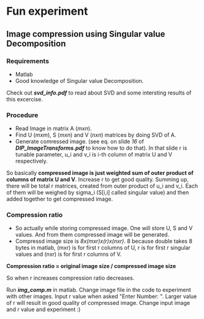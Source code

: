 # Fun experiment

## Image compression using Singular value Decomposition

### Requirements
* Matlab
* Good knowledge of Singular value Decomposition.

Check out *__svd_info.pdf__* to read about SVD and some intersting results of this excercise.

### Procedure
* Read Image in matrix A (*mxn*).
* Find U (*mxm*), S (*mxn*) and V (*nxn*) matrices by doing SVD of A.
* Generate comressed image. (see eq. on slide *16* of *__DIP_ImageTransforms.pdf__* to know how to do that). In that slide r is tunable parameter, u_i and v_i is i-th column of matrix U and V respectively.

 So basically **compressed image is just weighted sum of outer product of columns of matrix U and V**. Increase r to get good quality. Summing up, there will be total r matrices, created from outer product of u_i and v_i. Each of them will be weighed by sigma_i (S[i,i] called singular value) and then added together to get compressed image.

 ### Compression ratio
 * So actually while storing compressed image. One will store U, S and V values. And from them compressed image will be generated.
 * Compressd image size is *8x(mxr)x(r)x(nxr)*. 8 because double takes 8 bytes in matlab, (mxr) is for first r columns of U, r is for first r singular values and (nxr) is for first r columns of V.

**Compression ratio = original image size / compressed image size**

 So when r increases compression ratio decreases.

 Run *__img_comp.m__* in matlab. Change image file in the code to experiment with other images. Input r value when asked "Enter Number: ". Larger value of r will result in good quality of compressed image. Change input image and r value and experiment :)
